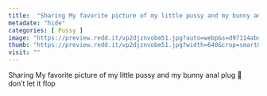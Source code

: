 ```yaml
---
title:  "Sharing My favorite picture of my little pussy and my bunny anal plug 🥺 don’t let it flop"
metadate: "hide"
categories: [ Pussy ]
image: "https://preview.redd.it/vp2djznvobm51.jpg?auto=webp&s=d97114abdfb0e2d46232fc98395d6ee47bbaa572"
thumb: "https://preview.redd.it/vp2djznvobm51.jpg?width=640&crop=smart&auto=webp&s=c63b9408d5baa59ef2aca0acc88e42f061d42b12"
visit: ""
---
```

Sharing My favorite picture of my little pussy and my bunny anal plug 🥺 don’t let it flop
